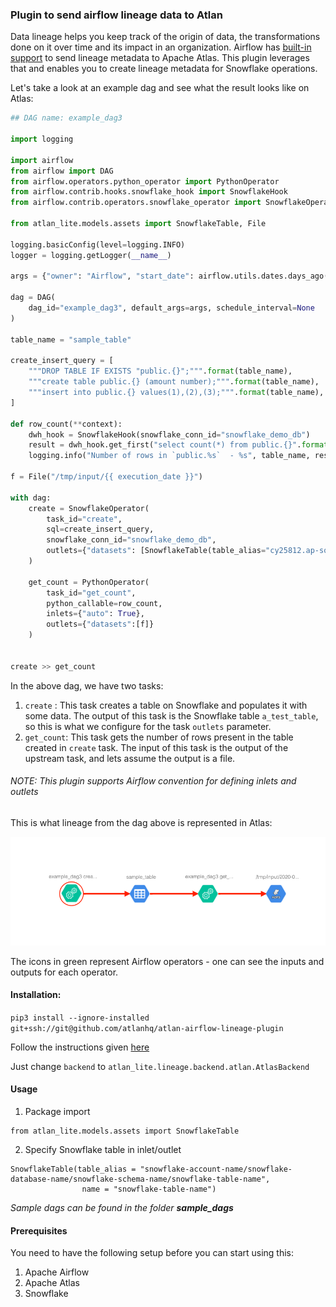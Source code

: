### Plugin to send airflow lineage data to Atlan

Data lineage helps you keep track of the origin of data, the transformations done on it over time  and its impact in an organization. Airflow has [built-in support](https://airflow.apache.org/docs/stable/lineage.html) to send lineage metadata to Apache Atlas. This plugin leverages that and enables you to create lineage metadata for Snowflake operations.


Let's take a look at an example dag and see what the result looks like on Atlas:

```python
## DAG name: example_dag3

import logging

import airflow
from airflow import DAG
from airflow.operators.python_operator import PythonOperator
from airflow.contrib.hooks.snowflake_hook import SnowflakeHook
from airflow.contrib.operators.snowflake_operator import SnowflakeOperator

from atlan_lite.models.assets import SnowflakeTable, File

logging.basicConfig(level=logging.INFO)
logger = logging.getLogger(__name__)

args = {"owner": "Airflow", "start_date": airflow.utils.dates.days_ago(2)}

dag = DAG(
    dag_id="example_dag3", default_args=args, schedule_interval=None
)

table_name = "sample_table"

create_insert_query = [
    """DROP TABLE IF EXISTS "public.{}";""".format(table_name), 
    """create table public.{} (amount number);""".format(table_name),
    """insert into public.{} values(1),(2),(3);""".format(table_name),
]

def row_count(**context):
    dwh_hook = SnowflakeHook(snowflake_conn_id="snowflake_demo_db")
    result = dwh_hook.get_first("select count(*) from public.{}".format(table_name))
    logging.info("Number of rows in `public.%s`  - %s", table_name, result[0])

f = File("/tmp/input/{{ execution_date }}")

with dag:
    create = SnowflakeOperator(
        task_id="create", 
        sql=create_insert_query,
        snowflake_conn_id="snowflake_demo_db",
        outlets={"datasets": [SnowflakeTable(table_alias="cy25812.ap-southeast-1/demo_db/public/{}".format(table_name), name = table_name)]}
    )

    get_count = PythonOperator(
        task_id="get_count", 
        python_callable=row_count,
        inlets={"auto": True}, 
        outlets={"datasets":[f]}
    )
    

create >> get_count
```



In the above dag, we have two tasks:

1. `create` : This task creates a table on Snowflake and populates it with some data. The output of this task is the Snowflake table `a_test_table`, so this is what we configure for  the task `outlets` parameter. 
2. `get_count`: This task gets the number of rows present in the table created in `create` task. The input of this task is the output of the upstream task, and lets assume the output is a file. 

###### NOTE: This plugin supports Airflow convention for defining inlets and outlets

This is what lineage from the dag above is represented in Atlas:

![Lineage on Atlas](/images/atlas_lineage_readme_example.png)


The icons in green represent Airflow operators - one can see the inputs and outputs for each operator. 


#### Installation:

`pip3 install --ignore-installed git+ssh://git@github.com/atlanhq/atlan-airflow-lineage-plugin`

Follow the instructions given [here](https://airflow.apache.org/docs/stable/lineage.html#apache-atlas)

Just change `backend` to `atlan_lite.lineage.backend.atlan.AtlasBackend`

#### Usage

1. Package import 

```
from atlan_lite.models.assets import SnowflakeTable
```

2. Specify Snowflake table in inlet/outlet

```
SnowflakeTable(table_alias = "snowflake-account-name/snowflake-database-name/snowflake-schema-name/snowflake-table-name",
                name = "snowflake-table-name")

```

*Sample dags can be found in the folder* ***sample_dags***


#### Prerequisites
You need to have the following setup before you can start using this:
1. Apache Airflow
2. Apache Atlas
3. Snowflake
